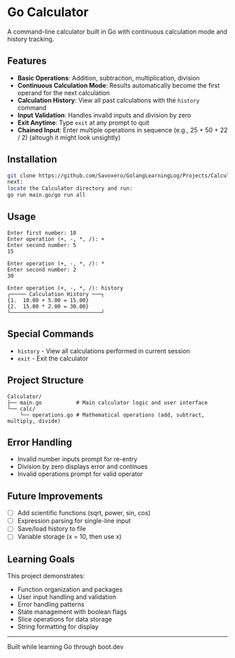 # Go Calculator

A command-line calculator built in Go with continuous calculation mode and history tracking.

## Features

- **Basic Operations**: Addition, subtraction, multiplication, division
- **Continuous Calculation Mode**: Results automatically become the first operand for the next calculation
- **Calculation History**: View all past calculations with the `history` command
- **Input Validation**: Handles invalid inputs and division by zero
- **Exit Anytime**: Type `exit` at any prompt to quit
- **Chained Input**: Enter multiple operations in sequence (e.g., 25 + 50 + 22 / 2) (altough it might look unsightly)

## Installation
```bash
git clone https://github.com/Savoxero/GolangLearningLog/Projects/Calculator.git
next:
locate the Calculator directory and run:
go run main.go/go run all
```

## Usage
```
Enter first number: 10
Enter operation (+, -, *, /): +
Enter second number: 5
15

Enter operation (+, -, *, /): *
Enter second number: 2
30

Enter operation (+, -, *, /): history
┌───── Calculation History ───┐
{1.  10.00 + 5.00 = 15.00}
{2.  15.00 * 2.00 = 30.00}
└─────────────────────────────┘
```

## Special Commands

- `history` - View all calculations performed in current session
- `exit` - Exit the calculator

## Project Structure
```
Calculator/
├── main.go           # Main calculator logic and user interface
└── calc/
    └── operations.go # Mathematical operations (add, subtract, multiply, divide)
```

## Error Handling

- Invalid number inputs prompt for re-entry
- Division by zero displays error and continues
- Invalid operations prompt for valid operator

## Future Improvements

- [ ] Add scientific functions (sqrt, power, sin, cos)
- [ ] Expression parsing for single-line input
- [ ] Save/load history to file
- [ ] Variable storage (x = 10, then use x)

## Learning Goals

This project demonstrates:
- Function organization and packages
- User input handling and validation
- Error handling patterns
- State management with boolean flags
- Slice operations for data storage
- String formatting for display

---

Built while learning Go through boot.dev